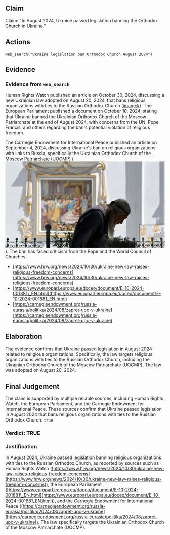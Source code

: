 ## Claim
Claim: "In August 2024, Ukraine passed legislation banning the Orthodox Church in Ukraine."

## Actions
```
web_search("Ukraine legislation ban Orthodox Church August 2024")
```

## Evidence
### Evidence from `web_search`
Human Rights Watch published an article on October 30, 2024, discussing a new Ukrainian law adopted on August 20, 2024, that bans religious organizations with ties to the Russian Orthodox Church (<image:k>). The European Parliament published a document on October 10, 2024, stating that Ukraine banned the Ukrainian Orthodox Church of the Moscow Patriarchate at the end of August 2024, with concerns from the UN, Pope Francis, and others regarding the ban's potential violation of religious freedom.

The Carnegie Endowment for International Peace published an article on September 4, 2024, discussing Ukraine's ban on religious organizations with links to Russia, specifically the Ukrainian Orthodox Church of the Moscow Patriarchate (UOCMP) (![image 5662](media/2025-08-29_20-33-1756499594-437371.jpg)). The ban has faced criticism from the Pope and the World Council of Churches.

*   [https://www.hrw.org/news/2024/10/30/ukraine-new-law-raises-religious-freedom-concerns](https://www.hrw.org/news/2024/10/30/ukraine-new-law-raises-religious-freedom-concerns)
*   [https://www.europarl.europa.eu/doceo/document/E-10-2024-001881\_EN.html](https://www.europarl.europa.eu/doceo/document/E-10-2024-001881_EN.html)
*   [https://carnegieendowment.org/russia-eurasia/politika/2024/08/zapret-upc-v-ukraine](https://carnegieendowment.org/russia-eurasia/politika/2024/08/zapret-upc-v-ukraine)


## Elaboration
The evidence confirms that Ukraine passed legislation in August 2024 related to religious organizations. Specifically, the law targets religious organizations with ties to the Russian Orthodox Church, including the Ukrainian Orthodox Church of the Moscow Patriarchate (UOCMP). The law was adopted on August 20, 2024.


## Final Judgement
The claim is supported by multiple reliable sources, including Human Rights Watch, the European Parliament, and the Carnegie Endowment for International Peace. These sources confirm that Ukraine passed legislation in August 2024 that bans religious organizations with ties to the Russian Orthodox Church. `true`


### Verdict: TRUE

### Justification
In August 2024, Ukraine passed legislation banning religious organizations with ties to the Russian Orthodox Church, as reported by sources such as Human Rights Watch ([https://www.hrw.org/news/2024/10/30/ukraine-new-law-raises-religious-freedom-concerns](https://www.hrw.org/news/2024/10/30/ukraine-new-law-raises-religious-freedom-concerns)), the European Parliament ([https://www.europarl.europa.eu/doceo/document/E-10-2024-001881\_EN.html](https://www.europarl.europa.eu/doceo/document/E-10-2024-001881_EN.html)), and the Carnegie Endowment for International Peace ([https://carnegieendowment.org/russia-eurasia/politika/2024/08/zapret-upc-v-ukraine](https://carnegieendowment.org/russia-eurasia/politika/2024/08/zapret-upc-v-ukraine)). The law specifically targets the Ukrainian Orthodox Church of the Moscow Patriarchate (UOCMP).
